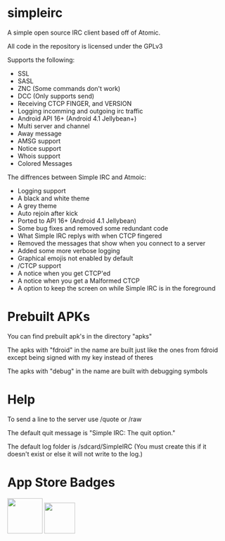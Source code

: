 # simpleirc
A simple open source IRC client based off of Atomic.

All code in the repository is licensed under the GPLv3

Supports the following:
* SSL
* SASL
* ZNC (Some commands don't work)
* DCC (Only supports send)
* Receiving CTCP FINGER, and VERSION
* Logging incomming and outgoing irc traffic
* Android API 16+ (Android 4.1 Jellybean+)
* Multi server and channel
* Away message
* AMSG support
* Notice support
* Whois support
* Colored Messages

The diffrences between Simple IRC and Atmoic:
* Logging support
* A black and white theme
* A grey theme
* Auto rejoin after kick
* Ported to API 16+ (Android 4.1 Jellybean)
* Some bug fixes and removed some redundant code
* What Simple IRC replys with when CTCP fingered
* Removed the messages that show when you connect to a server
* Added some more verbose logging
* Graphical emojis not enabled by default
* /CTCP support
* A notice when you get CTCP'ed
* A notice when you get a Malformed CTCP
* A option to keep the screen on while Simple IRC is in the foreground

# Prebuilt APKs
You can find prebuilt apk's in the directory "apks"

The apks with "fdroid" in the name are built just like the ones from fdroid except being signed with my key instead of theres

The apks with "debug" in the name are built with debugging symbols

# Help
To send a line to the server use /quote or /raw

The default quit message is "Simple IRC: The quit option."

The default log folder is /sdcard/SimpleIRC (You must create this if it doesn't exist or else it will not write to the log.)

# App Store Badges
<a href="https://f-droid.org/repository/browse/?fdid=tk.jordynsmediagroup.simpleirc.fdroid" target="_blank">
<img src="https://f-droid.org/badge/get-it-on.png" height="80"/></a>
<a href="https://www.amazon.com/The-Linux-Geek-Simple-IRC/dp/B01N769H2J" target="_blank">
<img src="https://images-na.ssl-images-amazon.com/images/G/01/mobile-apps/devportal2/res/images/amazon-underground-app-us-white.png" height="70"/></a>
